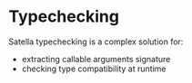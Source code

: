 # Typechecking

Satella typechecking is a complex solution for:
* extracting callable arguments signature
* checking type compatibility at runtime

